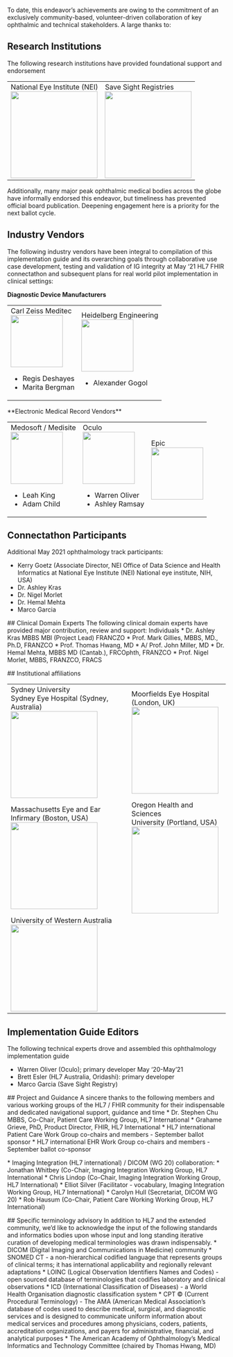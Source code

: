 To date, this endeavor’s achievements are owing to the commitment of an exclusively community-based, volunteer-driven collaboration of key ophthalmic and technical stakeholders. A large thanks to:

## Research Institutions 
The following research institutions have provided foundational support and endorsement
<table>
<tr>
<td>
National Eye Institute (NEI) 
<div>
<img src="NEI-logo-tagline.svg" width="200"/>
</div>
</td>
<td>
Save Sight Registries 
<div>
<img src="SSR-USyd-3.png" width="200"/>
</div>
</td>
</tr>
</table>

Additionally, many major peak ophthalmic medical bodies across the globe have informally endorsed this endeavor, but timeliness has prevented official board publication. Deepening engagement here is a priority for the next ballot cycle.


## Industry Vendors
The following industry vendors have been integral to compilation of this implementation guide and its overarching goals through collaborative use case development, testing and validation of IG integrity at May ‘21 HL7 FHIR connectathon and subsequent plans for real world pilot implementation in clinical settings:

**Diagnostic Device Manufacturers**
<table>
<tr>
<td>
Carl Zeiss Meditec 
<div>
<img src="zeiss.svg" width="120"/>
</div>
<ul>
<li>Regis Deshayes</li>
<li>Marita Bergman</li>
</ul>
</td>
<td>
Heidelberg Engineering 
<div>
<img src="heidelberg.png" width="120"/>
</div>
<ul>
<li>Alexander Gogol</li>
</ul>
</td>
</tr>
</table>
<p/><p/>
**Electronic Medical Record Vendors**
<table>
<tr>
<td>
Medosoft / Medisite 
<div>
<img src="medisoft.png" width="120"/>
</div>
<ul>
<li>Leah King</li>
<li>Adam Child</li>
</ul>
</td>
<td>
Oculo
<div>
<img src="oculo.png" width="120"/>
</div>
<ul>
<li>Warren Oliver</li>
<li>Ashley Ramsay</li>
</ul>
</td>
<td>
Epic 
<div>
<img src="epic.png" width="120"/>
</div>
</td>
</tr>
</table>


## Connectathon Participants
Additional May 2021 ophthalmology track participants:
* Kerry Goetz (Associate Director, NEI Office of Data Science and Health Informatics at National Eye Institute (NEI) National eye institute, NIH, USA)
* Dr. Ashley Kras
* Dr. Nigel Morlet
* Dr. Hemal Mehta
* Marco Garcia
<p/>
## Clinical Domain Experts
The following clinical domain experts have provided major contribution, review and support:
Individuals
* Dr. Ashley Kras MBBS MBI (Project Lead) FRANCZO
* Prof. Mark Gillies, MBBS, MD., Ph.D, FRANZCO
* Prof. Thomas Hwang, MD
* A/ Prof. John Miller, MD
* Dr. Hemal Mehta, MBBS MD (Cantab.), FRCOphth, FRANZCO 
* Prof. Nigel Morlet, MBBS, FRANZCO, FRACS
<p/>
## Institutional affiliations

<table>
<tr>
<td>
Sydney University<br/>Sydney Eye Hospital (Sydney, Australia)
<div>
<img src="unisyd.png" width="200"/>
</div>
</td>
<td>
Moorfields Eye Hospital<br/>(London, UK)
<div>
<img src="moorfields.png" width="200"/>
</div>
</td>
</tr>
<tr>
<td>
Massachusetts Eye and Ear <br/>
Infirmary (Boston, USA)
<div>
<img src="mass.png" width="200"/>
</div>
</td>
<td>
Oregon Health and Sciences <br/>
University (Portland, USA)
<div>
<img src="oregon.png" width="200"/>
</div>
</td>
</tr>
<tr>
<td>
University of Western Australia
<div>
<img src="uniwa.png" width="200"/>
</div>
</td>
</tr>
</table>


## Implementation Guide Editors
The following technical experts drove and assembled this ophthalmology implementation guide
* Warren Oliver (Oculo); primary developer May ‘20-May’21
* Brett Esler (HL7 Australia, Oridashi): primary developer 
* Marco Garcia (Save Sight Registry)
<p/>
## Project and Guidance 
A sincere thanks to the following members and various working groups of the HL7 / FHIR community for their indispensable and dedicated navigational support, guidance and time
* Dr. Stephen Chu MBBS, Co-Chair, Patient Care Working Group, HL7 International 
* Grahame Grieve, PhD, Product Director, FHIR, HL7 International
* HL7 international Patient Care Work Group co-chairs and members - September ballot sponsor
* HL7 international EHR Work Group co-chairs and members - September ballot co-sponsor
<p/>
* Imaging Integration (HL7 international) / DICOM (WG 20) collaboration:
* Jonathan Whitbey (Co-Chair, Imaging Integration Working Group, HL7 International
* Chris Lindop (Co-Chair, Imaging Integration Working Group, HL7 International)
* Elliot Silver (Facilitator - vocabulary, Imaging Integration Working Group, HL7 International)
* Carolyn Hull (Secretariat, DICOM WG 20) 
* Rob Hausum (Co-Chair, Patient Care Working Working Group, HL7 International)
<p/>
## Specific terminology advisory
In addition to HL7 and the extended community, we’d like to acknowledge the input of the following standards and informatics bodies upon whose input and long standing iterative curation of developing medical terminologies was drawn indispensably.
* DICOM (Digital Imaging and Communications in Medicine) community
* SNOMED CT - a non-hierarchical codified language that represents groups of clinical terms; it has international applicability and regionally relevant adaptations 
* LOINC (Logical Observation Identifiers Names and Codes) - open sourced database of terminologies that codifies laboratory and clinical observations
* ICD (International Classification of Diseases) - a World Health Organisation diagnostic classification system
* CPT © (Current Procedural Terminology) - The AMA (American Medical Association’s database of codes used to describe medical, surgical, and diagnostic services and is designed to communicate uniform information about medical services and procedures among physicians, coders, patients, accreditation organizations, and payers for administrative, financial, and analytical purposes
* The American Academy of Ophthalmology’s Medical Informatics and Technology Committee (chaired by Thomas Hwang, MD)
